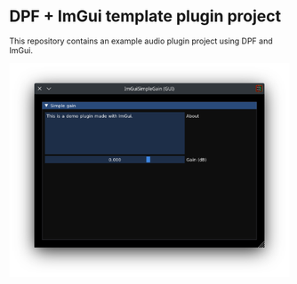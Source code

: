# DPF + ImGui template plugin project

This repository contains an example audio plugin project using DPF and ImGui.

![Screenshot](Screenshot.png "Screenshot")
